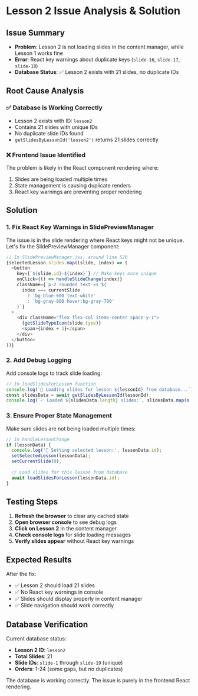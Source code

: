 # Lesson 2 Issue Analysis & Solution

## Issue Summary
- **Problem**: Lesson 2 is not loading slides in the content manager, while Lesson 1 works fine
- **Error**: React key warnings about duplicate keys (`slide-16`, `slide-17`, `slide-18`)
- **Database Status**: ✅ Lesson 2 exists with 21 slides, no duplicate IDs

## Root Cause Analysis

### ✅ Database is Working Correctly
- Lesson 2 exists with ID: `lesson2`
- Contains 21 slides with unique IDs
- No duplicate slide IDs found
- `getSlidesByLessonId('lesson2')` returns 21 slides correctly

### ❌ Frontend Issue Identified
The problem is likely in the React component rendering where:
1. Slides are being loaded multiple times
2. State management is causing duplicate renders
3. React key warnings are preventing proper rendering

## Solution

### 1. Fix React Key Warnings in SlidePreviewManager

The issue is in the slide rendering where React keys might not be unique. Let's fix the SlidePreviewManager component:

```javascript
// In SlidePreviewManager.jsx, around line 520
{selectedLesson.slides.map((slide, index) => (
  <button
    key={`${slide.id}-${index}`} // Make keys more unique
    onClick={() => handleSlideChange(index)}
    className={`p-2 rounded text-xs ${
      index === currentSlide
        ? 'bg-blue-600 text-white'
        : 'bg-gray-800 hover:bg-gray-700'
    }`}
  >
    <div className="flex flex-col items-center space-y-1">
      {getSlideTypeIcon(slide.type)}
      <span>{index + 1}</span>
    </div>
  </button>
))}
```

### 2. Add Debug Logging

Add console logs to track slide loading:

```javascript
// In loadSlidesForLesson function
console.log(`🔄 Loading slides for lesson ${lessonId} from database...`);
const slidesData = await getSlidesByLessonId(lessonId);
console.log(`✅ Loaded ${slidesData.length} slides:`, slidesData.map(s => s.id));
```

### 3. Ensure Proper State Management

Make sure slides are not being loaded multiple times:

```javascript
// In handleLessonChange
if (lessonData) {
  console.log('🔄 Setting selected lesson:', lessonData.id);
  setSelectedLesson(lessonData);
  setCurrentSlide(0);
  
  // Load slides for this lesson from database
  await loadSlidesForLesson(lessonData.id);
}
```

## Testing Steps

1. **Refresh the browser** to clear any cached state
2. **Open browser console** to see debug logs
3. **Click on Lesson 2** in the content manager
4. **Check console logs** for slide loading messages
5. **Verify slides appear** without React key warnings

## Expected Results

After the fix:
- ✅ Lesson 2 should load 21 slides
- ✅ No React key warnings in console
- ✅ Slides should display properly in content manager
- ✅ Slide navigation should work correctly

## Database Verification

Current database status:
- **Lesson 2 ID**: `lesson2`
- **Total Slides**: 21
- **Slide IDs**: `slide-1` through `slide-19` (unique)
- **Orders**: 1-24 (some gaps, but no duplicates)

The database is working correctly. The issue is purely in the frontend React rendering. 